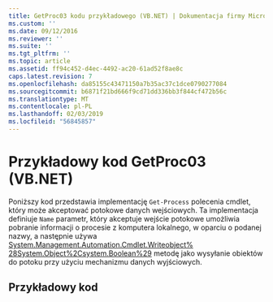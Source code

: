```yaml
---
title: GetProc03 kodu przykładowego (VB.NET) | Dokumentacja firmy Microsoft
ms.custom: ''
ms.date: 09/12/2016
ms.reviewer: ''
ms.suite: ''
ms.tgt_pltfrm: ''
ms.topic: article
ms.assetid: ff94c452-d4ec-4492-ac20-61ad52f8ae8c
caps.latest.revision: 7
ms.openlocfilehash: da85155c43471150a7b35ac37c1dce0790277084
ms.sourcegitcommit: b6871f21bd666f9cd71dd336bb3f844cf472b56c
ms.translationtype: MT
ms.contentlocale: pl-PL
ms.lasthandoff: 02/03/2019
ms.locfileid: "56845857"
---
```

# <a name="getproc03-vbnet-sample-code"></a>Przykładowy kod GetProc03 (VB.NET)

Poniższy kod przedstawia implementację `Get-Process` polecenia cmdlet, który może akceptować potokowe danych wejściowych. Ta implementacja definiuje `Name` parametr, który akceptuje wejście potokowe umożliwia pobranie informacji o procesie z komputera lokalnego, w oparciu o podanej nazwy, a następnie używa [System.Management.Automation.Cmdlet.Writeobject% 28System.Object%2Csystem.Boolean%29](/dotnet/api/System.Management.Automation.Cmdlet.WriteObject%28System.Object%2CSystem.Boolean%29) metodę jako wysyłanie obiektów do potoku przy użyciu mechanizmu danych wyjściowych.

## <a name="code-sample"></a>Przykładowy kod

<!-- TODO!!!: review snippet reference  [!CODE [Msh_samplesgetproc03#getproc03vbAll](Msh_samplesgetproc03#getproc03vbAll)]  -->